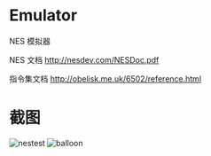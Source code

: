 # Emulator
NES 模拟器

NES 文档
http://nesdev.com/NESDoc.pdf

指令集文档
http://obelisk.me.uk/6502/reference.html

# 截图
![nestest](https://z3.ax1x.com/2021/05/19/g5uvrR.gif)
![balloon](https://z3.ax1x.com/2021/05/19/g5365q.gif)

